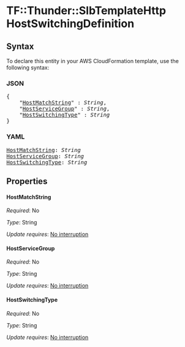 # TF::Thunder::SlbTemplateHttp HostSwitchingDefinition

## Syntax

To declare this entity in your AWS CloudFormation template, use the following syntax:

### JSON

<pre>
{
    "<a href="#hostmatchstring" title="HostMatchString">HostMatchString</a>" : <i>String</i>,
    "<a href="#hostservicegroup" title="HostServiceGroup">HostServiceGroup</a>" : <i>String</i>,
    "<a href="#hostswitchingtype" title="HostSwitchingType">HostSwitchingType</a>" : <i>String</i>
}
</pre>

### YAML

<pre>
<a href="#hostmatchstring" title="HostMatchString">HostMatchString</a>: <i>String</i>
<a href="#hostservicegroup" title="HostServiceGroup">HostServiceGroup</a>: <i>String</i>
<a href="#hostswitchingtype" title="HostSwitchingType">HostSwitchingType</a>: <i>String</i>
</pre>

## Properties

#### HostMatchString

_Required_: No

_Type_: String

_Update requires_: [No interruption](https://docs.aws.amazon.com/AWSCloudFormation/latest/UserGuide/using-cfn-updating-stacks-update-behaviors.html#update-no-interrupt)

#### HostServiceGroup

_Required_: No

_Type_: String

_Update requires_: [No interruption](https://docs.aws.amazon.com/AWSCloudFormation/latest/UserGuide/using-cfn-updating-stacks-update-behaviors.html#update-no-interrupt)

#### HostSwitchingType

_Required_: No

_Type_: String

_Update requires_: [No interruption](https://docs.aws.amazon.com/AWSCloudFormation/latest/UserGuide/using-cfn-updating-stacks-update-behaviors.html#update-no-interrupt)

